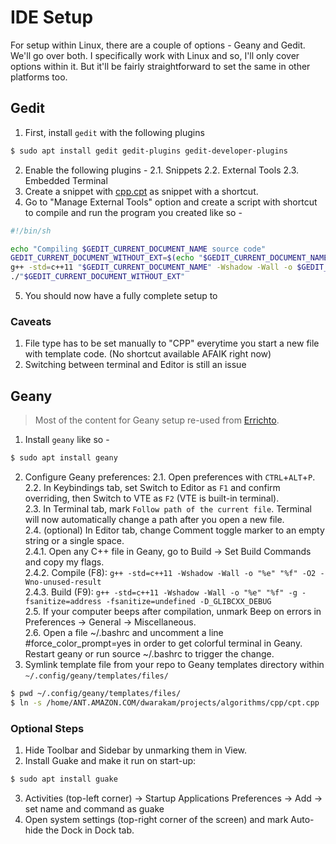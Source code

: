 # IDE Setup

For setup within Linux, there are a couple of options - Geany and Gedit. We'll go over both. I specifically work with Linux and so, I'll only cover options within it. But it'll be fairly straightforward to set the same in other platforms too.

## Gedit

1. First, install `gedit` with the following plugins 
```bash
$ sudo apt install gedit gedit-plugins gedit-developer-plugins
```
2. Enable the following plugins - 
2.1. Snippets
2.2. External Tools
2.3. Embedded Terminal
3. Create a snippet with [cpp.cpt](cpp/cpt.cpp) as snippet with a shortcut.
4. Go to "Manage External Tools" option and create a script with shortcut to compile and run the program you created like so -
```bash
#!/bin/sh

echo "Compiling $GEDIT_CURRENT_DOCUMENT_NAME source code"
GEDIT_CURRENT_DOCUMENT_WITHOUT_EXT=$(echo "$GEDIT_CURRENT_DOCUMENT_NAME" | sed 's/.cpp//g')
g++ -std=c++11 "$GEDIT_CURRENT_DOCUMENT_NAME" -Wshadow -Wall -o $GEDIT_CURRENT_DOCUMENT_WITHOUT_EXT -O2 -Wno-unused-result
./"$GEDIT_CURRENT_DOCUMENT_WITHOUT_EXT"
```
5. You should now have a fully complete setup to 

### Caveats

1. File type has to be set manually to "CPP" everytime you start a new file with template code. (No shortcut available AFAIK right now)
2. Switching between terminal and Editor is still an issue

## Geany

> Most of the content for Geany setup re-used from [Errichto](https://github.com/Errichto/youtube/wiki/Linux-setup).

1. Install `geany` like so -
```bash
$ sudo apt install geany
```
2. Configure Geany preferences:
2.1. Open preferences with `CTRL`+`ALT`+`P`.   
2.2. In Keybindings tab, set Switch to Editor as `F1` and confirm overriding, then Switch to VTE as `F2` (VTE is built-in terminal).   
2.3. In Terminal tab, mark `Follow path of the current file`. Terminal will now automatically change a path after you open a new file.   
2.4. (optional) In Editor tab, change Comment toggle marker to an empty string or a single space.   
2.4.1. Open any C++ file in Geany, go to Build -> Set Build Commands and copy my flags.    
2.4.2. Compile (F8): `g++ -std=c++11 -Wshadow -Wall -o "%e" "%f" -O2 -Wno-unused-result`   
2.4.3. Build (F9): `g++ -std=c++11 -Wshadow -Wall -o "%e" "%f" -g -fsanitize=address -fsanitize=undefined -D_GLIBCXX_DEBUG`   
2.5. If your computer beeps after compilation, unmark Beep on errors in Preferences -> General -> Miscellaneous.   
2.6. Open a file ~/.bashrc and uncomment a line #force_color_prompt=yes in order to get colorful terminal in Geany. Restart geany or run source ~/.bashrc to trigger the change.   
3. Symlink template file from your repo to Geany templates directory within `~/.config/geany/templates/files/`   
```bash
$ pwd ~/.config/geany/templates/files/
$ ln -s /home/ANT.AMAZON.COM/dwarakam/projects/algorithms/cpp/cpt.cpp ./cpt.cpp
```

### Optional Steps

1. Hide Toolbar and Sidebar by unmarking them in View.
2. Install Guake and make it run on start-up:
```bash
$ sudo apt install guake
```
3. Activities (top-left corner) -> Startup Applications Preferences -> Add -> set name and command as guake
4. Open system settings (top-right corner of the screen) and mark Auto-hide the Dock in Dock tab.